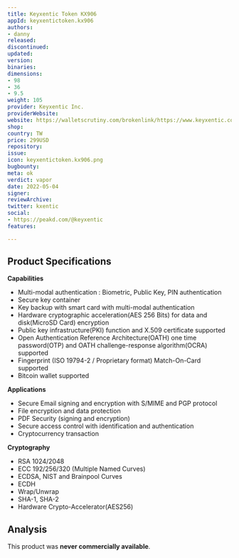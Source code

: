 ```yaml
---
title: Keyxentic Token KX906
appId: keyxentictoken.kx906
authors:
- danny
released: 
discontinued: 
updated: 
version: 
binaries: 
dimensions:
- 98
- 36
- 9.5
weight: 105
provider: Keyxentic Inc.
providerWebsite: 
website: https://walletscrutiny.com/brokenlink/https://www.keyxentic.com/kx906
shop: 
country: TW
price: 299USD
repository: 
issue: 
icon: keyxentictoken.kx906.png
bugbounty: 
meta: ok
verdict: vapor
date: 2022-05-04
signer: 
reviewArchive: 
twitter: kxentic
social:
- https://peakd.com/@keyxentic
features: 

---
```


## Product Specifications 

**Capabilities**
>
- Multi-modal authentication : Biometric, Public Key, PIN authentication
- Secure key container
- Key backup with smart card with multi-modal authentication
- Hardware cryptographic acceleration(AES 256 Bits) for data and disk(MicroSD Card) encryption
- Public key infrastructure(PKI) function and X.509 certificate supported
- Open Authentication Reference Architecture(OATH) one time password(OTP) and OATH challenge-response algorithm(OCRA) supported
- Fingerprint (ISO 19794-2 / Proprietary format) Match-On-Card supported
- Bitcoin wallet supported
>

**Applications**

>
- Secure Email signing and encryption with S/MIME and PGP protocol
- File encryption and data protection
- PDF Security (signing and encryption)
- Secure access control with identification and authentication
- Cryptocurrency transaction

**Cryptography**
>
- RSA 1024/2048
- ECC 192/256/320 (Multiple Named Curves)
- ECDSA, NIST and Brainpool Curves
- ECDH
- Wrap/Unwrap
- SHA-1, SHA-2
- Hardware Crypto-Accelerator(AES256)

## Analysis 

This product was **never commercially available**.